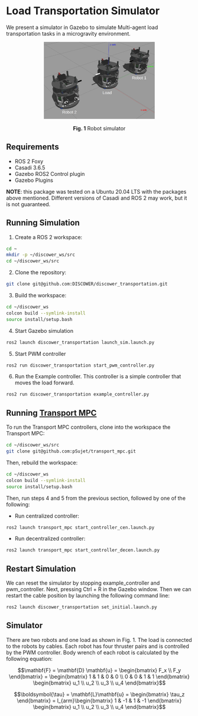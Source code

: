 # Load Transportation Simulator
We present a simulator in Gazebo to simulate Multi-agent load transportation tasks in a microgravity environment. 

<div align="center">
<img src="fig/simulator.png" width="300">

**Fig. 1** Robot simulator
</div>

## Requirements
- ROS 2 Foxy
- Casadi 3.6.5
- Gazebo ROS2 Control plugin
- Gazebo Plugins

**NOTE**: this package was tested on a Ubuntu 20.04 LTS with the packages above mentioned. Different versions of Casadi and ROS 2 may work, but it is not guaranteed.

## Running Simulation
1. Create a ROS 2 workspace:
```bash
cd ~
mkdir -p ~/discower_ws/src
cd ~/discower_ws/src
```
2. Clone the repository:
```bash
git clone git@github.com:DISCOWER/discower_transportation.git
```
3. Build the workspace:
```bash
cd ~/discower_ws
colcon build --symlink-install
source install/setup.bash 
```
4. Start Gazebo simulation
```bash
ros2 launch discower_transportation launch_sim.launch.py 
```
5. Start PWM controller
```bash
ros2 run discower_transportation start_pwm_controller.py 
```
6. Run the Example controller.
This controller is a simple controller that moves the load forward.

```bash
ros2 run discower_transportation example_controller.py 
```

## Running [Transport MPC](https://github.com/pSujet/transport_mpc)

To run the Transport MPC controllers, clone into the workspace the Transport MPC:
```bash
cd ~/discower_ws/src
git clone git@github.com:pSujet/transport_mpc.git
```
Then, rebuild the workspace:
```bash
cd ~/discower_ws
colcon build --symlink-install
source install/setup.bash 
```
Then, run steps 4 and 5 from the previous section, followed by one of the following:
* Run centralized controller:
```bash
ros2 launch transport_mpc start_controller_cen.launch.py
```

* Run decentralized controller:
```bash
ros2 launch transport_mpc start_controller_decen.launch.py
```

## Restart Simulation
We can reset the simulator by stopping example_controller and pwm_controller. Next, pressing Ctrl + R in the Gazebo window. Then we can restart the cable position by launching the following command line:
```bash
ros2 launch discower_transportation set_initial.launch.py 
```

## Simulator
There are two robots and one load as shown in Fig. 1. The load is connected to the robots by cables. Each robot has four thruster pairs and is controlled by the PWM controller. Body wrench of each robot is calculated by the following equation:
```math
\mathbf{F} = \mathbf{D} \mathbf{u} =
\begin{bmatrix}
    F_x \\ F_y 
\end{bmatrix} = 
\begin{bmatrix}
1 & 1 & 0 & 0 \\
0 & 0 & 1 & 1
\end{bmatrix}
\begin{bmatrix}
u_1 \\ u_2 \\ u_3 \\ u_4
\end{bmatrix}
```

```math
\boldsymbol{\tau} = \mathbf{L}\mathbf{u} =
\begin{bmatrix}
    \tau_z
\end{bmatrix} = 
l_{arm}\begin{bmatrix}
1 & -1 & 1 & -1
\end{bmatrix}
\begin{bmatrix}
u_1 \\ u_2 \\ u_3 \\ u_4
\end{bmatrix}
```



